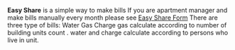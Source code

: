 **Easy Share** is a simple way to make bills
If you are apartment manager and make 
bills manually every month please see [Easy Share Form](https://ahmdilloo.github.io/easy-share)
There are three type of bills:
Water
Gas
Charge
gas  calculate according to number of building units count .
water and charge calculate according to persons who live in unit.
